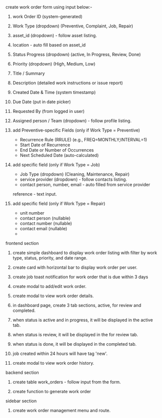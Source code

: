 create work order form using input below:-

1. work Order ID (system-generated)

2. Work Type (dropdown) (Preventive, Complaint, Job, Repair)

3. asset_id (dropdown) - follow asset listing.

4. location - auto fill based on asset_id

5. Status Progress (dropdown) (active, In Progress, Review, Done) 

6. Priority (dropdown) (High, Medium, Low)

7. Title / Summary

8. Description (detailed work instructions or issue report)

9. Created Date & Time (system timestamp)

10. Due Date (put in date picker)

11. Requested By (from logged in user)

12. Assigned person / Team (dropdown) - follow profile listing.

13. add Preventive-specific Fields (only if Work Type = Preventive)

    - Recurrence Rule (RRULE) (e.g., FREQ=MONTHLY;INTERVAL=1)
    - Start Date of Recurrence
    - End Date or Number of Occurrences
    - Next Scheduled Date (auto-calculated)

14. add specific field (only if Work Type = Job)
    - Job Type (dropdown) (Cleaning, Maintenance, Repair)
    - service provider (dropdown) - follow contacts listing.
    - contact person, number, email - auto filled from service provider
    
    reference - text input.

15. add specific field (only if Work Type = Repair)
    - unit number
    - contact person (nullable)
    - contact number (nullable)
    - contact email (nullable)
    - 


frontend section

1. create simple dashboard to display work order listing with filter by work type, status, priority, and date range.

2. create card with horizontal bar to display work order per user.

3. create job toast notification for work order that is due within 3 days

4. create modal to add/edit work order.

5. create modal to view work order details.

6. in dashboard page, create 3 tab sections, active, for review and completed.

7. when status is active and in progress, it will be displayed in the active tab.

8. when status is review, it will be displayed in the for review tab.

9. when status is done, it will be displayed in the completed tab.

10. job created within 24 hours will have tag 'new'.

11. create modal to view work order history.


backend section

1. create table work_orders - follow input from the form.

2. create function to generate work order 

sidebar section

1. create work order management menu and route.



